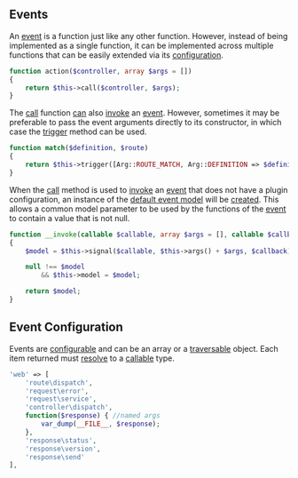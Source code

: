 ## Events
An [event](https://github.com/mvc5/mvc5/blob/master/src/Event/Event.php) is a function just like any other function. However, instead of being implemented as a single function, it can be implemented across multiple functions that can be easily extended via its [configuration](https://github.com/mvc5/mvc5/blob/master/config/event.php).       

```php
function action($controller, array $args = [])
{
    return $this->call($controller, $args);
}
```

The [call](https://github.com/mvc5/mvc5/blob/master/src/Resolver/Resolver.php#L67) function [can](https://github.com/mvc5/mvc5/blob/master/src/Resolver/Resolver.php#L180) also [invoke](https://github.com/mvc5/mvc5/blob/master/src/Resolver/Generator.php#L30) an [event](https://github.com/mvc5/mvc5/blob/master/src/Event/Event.php). However, sometimes it may be preferable to pass the event arguments directly to its constructor, in which case the [trigger](https://github.com/mvc5/mvc5/blob/master/src/Resolver/Resolver.php#L457) method can be used.


```php
function match($definition, $route)
{
    return $this->trigger([Arg::ROUTE_MATCH, Arg::DEFINITION => $definition, Arg::ROUTE => $route]);
}
```

When the [call](https://github.com/mvc5/mvc5/blob/master/src/Resolver/Resolver.php#L67) method is used to [invoke](https://github.com/mvc5/mvc5/blob/master/src/Resolver/Resolver.php#L73) an [event](https://github.com/mvc5/mvc5/blob/master/src/Event/Event.php) that does not have a plugin configuration, an instance of the [default event model](https://github.com/mvc5/mvc5/blob/master/src/Event.php) will be [created](https://github.com/mvc5/mvc5/blob/master/src/Resolver/Resolver.php#L183). This allows a common model parameter to be used by the functions of the [event](https://github.com/mvc5/mvc5/blob/master/src/Event.php) to contain a value that is not null.

```php
function __invoke(callable $callable, array $args = [], callable $callback = null)
{
    $model = $this->signal($callable, $this->args() + $args, $callback);

    null !== $model
        && $this->model = $model;

    return $model;
}
```

## Event Configuration
Events are <a href="https://github.com/mvc5/mvc5/blob/master/config/event.php">configurable</a> and can be an array or a [traversable](http://php.net/manual/en/class.traversable.php) object. Each item returned must [resolve](https://github.com/mvc5/mvc5/blob/master/src/Resolver/Resolver.php#L413) to a [callable](http://php.net/manual/en/language.types.callable.php) type.

```php
'web' => [
    'route\dispatch',
    'request\error',
    'request\service',
    'controller\dispatch',
    function($response) { //named args
        var_dump(__FILE__, $response);
    },
    'response\status',
    'response\version',
    'response\send'
],
```
